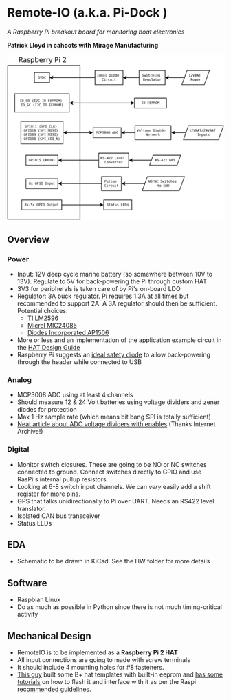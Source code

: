 # Remote-IO (a.k.a. Pi-Dock )
_A Raspberry Pi breakout board for monitoring boat electronics_

**Patrick Lloyd in cahoots with Mirage Manufacturing**

<img src="./doc/images/top-level-diagram.svg" alt="Top Level Diagram" style="width: 640px; background-color:white;"/>

##  Overview

### Power
* Input: 12V deep cycle marine battery (so somewhere between 10V to 13V). Regulate to 5V for back-powering the Pi through custom HAT
* 3V3 for peripherals is taken care of by Pi's on-board LDO
* Regulator: 3A buck regulator. Pi requires 1.3A at all times but recommended to support 2A. A 3A regulator should then be sufficient. Potential choices:
  * [TI LM2596](http://www.ti.com/lit/ds/symlink/lm2596.pdf)
  * [Micrel MIC24085](http://www.micrel.com/_PDF/MIC24085.pdf)
  * [Diodes Incorporated AP1506](http://www.diodes.com/datasheets/AP1506.pdf)
* More or less and an implementation of the application example circuit in the [HAT Design Guide](https://github.com/raspberrypi/hats/blob/master/designguide.md#back-powering-the-pi-via-the-j8-gpio-header)
* Raspberry Pi suggests an [ideal safety diode](https://github.com/raspberrypi/hats/blob/master/zvd-circuit.png) to allow back-powering through the header while connected to USB

### Analog
* MCP3008 ADC using at least 4 channels
* Should measure 12 & 24 Volt batteries using voltage dividers and zener diodes for protection
* Max 1 Hz sample rate (which means bit bang SPI is totally sufficient)
* [Neat article about ADC voltage dividers with enables](https://web.archive.org/web/20150816035158/http://www.microbuilder.eu/Tutorials/Fundamentals/MeasuringBatteryVoltage.aspx) (Thanks Internet Archive!)

### Digital
* Monitor switch closures. These are going to be NO or NC switches connected to ground. Connect switches directly to GPIO and use RasPi's internal pullup resistors.
* Looking at 6-8 switch input channels. We can _very_ easily add a shift register for more pins.
* GPS that talks unidirectionally to Pi over UART. Needs an RS422 level translator.
* Isolated CAN bus transceiver
* Status LEDs

## EDA
* Schematic to be drawn in KiCad. See the HW folder for more details

## Software
* Raspbian Linux
* Do as much as possible in Python since there is not much timing-critical activity

## Mechanical Design
* RemoteIO is to be implemented as a **Raspberry Pi 2 HAT**
* All input connections are going to made with screw terminals
* It should include 4 mounting holes for #8 fasteners.
* [This guy](https://github.com/disk91/hat-design) built some B+ hat templates with built-in eeprom and [has some tutorials](http://www.disk91.com/2015/technology/hardware/design-a-raspberry-pi-hat-shield/) on how to flash it and interface with it as per the Raspi [recommended guidelines](https://github.com/raspberrypi/hats).
